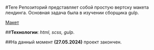 #Tere
Репозиторий представляет собой простую вертску макета лендинга.
Основная задача была в изучении сборщика gulp.

[Макет](https://www.figma.com/design/h84UzBElO81Gjg5auEqVxc/Ride-sharing-web-ui---bootstrap-guide-lines-(Community)-(Copy)?node-id=36-54643&t=xqu5jp07nSTg8tVd-0)

##**Технологии**: *html, scss, gulp*.

##На данный момент **(27.05.2024)** проект закончен.
